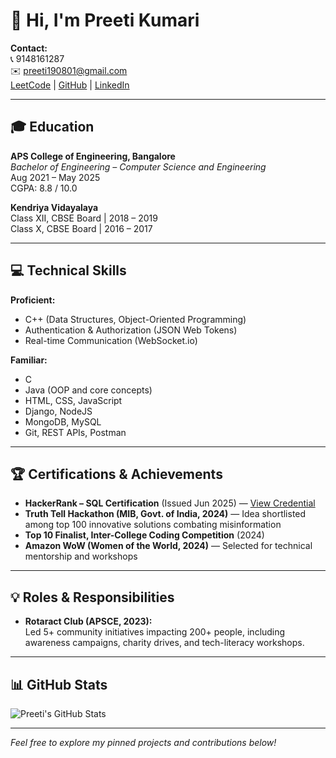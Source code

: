 # 👋 Hi, I'm Preeti Kumari

**Contact:**  
📞 9148161287  
✉️ [preeti190801@gmail.com](mailto:preeti190801@gmail.com)  
[LeetCode](https://leetcode.com/Preetikumari1903) | [GitHub](https://github.com/preeti1902) | [LinkedIn](https://linkedin.com/in/iam-preeti-kumari)

---

## 🎓 Education

**APS College of Engineering, Bangalore**  
*Bachelor of Engineering – Computer Science and Engineering*  
Aug 2021 – May 2025  
CGPA: 8.8 / 10.0

**Kendriya Vidayalaya**  
Class XII, CBSE Board | 2018 – 2019  
Class X, CBSE Board | 2016 – 2017

---

## 💻 Technical Skills

**Proficient:**  
- C++ (Data Structures, Object-Oriented Programming) 
- Authentication & Authorization (JSON Web Tokens)  
- Real-time Communication (WebSocket.io)

**Familiar:**  
- C  
- Java (OOP and core concepts)  
- HTML, CSS, JavaScript  
- Django, NodeJS  
- MongoDB, MySQL  
- Git, REST APIs, Postman

---

## 🏆 Certifications & Achievements

- **HackerRank – SQL Certification** (Issued Jun 2025) — [View Credential](#)
- **Truth Tell Hackathon (MIB, Govt. of India, 2024)** — Idea shortlisted among top 100 innovative solutions combating misinformation
- **Top 10 Finalist, Inter-College Coding Competition** (2024)
- **Amazon WoW (Women of the World, 2024)** — Selected for technical mentorship and workshops

---

## 💡 Roles & Responsibilities

- **Rotaract Club (APSCE, 2023):**  
  Led 5+ community initiatives impacting 200+ people, including awareness campaigns, charity drives, and tech-literacy workshops.

---

## 📊 GitHub Stats

![Preeti's GitHub Stats](https://github-readme-stats.vercel.app/api?username=preeti1902&show_icons=true&theme=default)

---

*Feel free to explore my pinned projects and contributions below!*
